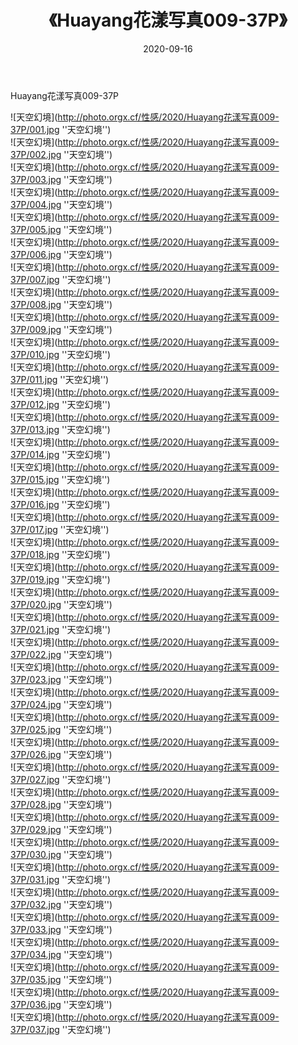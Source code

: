 ﻿---
layout: post
title:  《Huayang花漾写真009-37P》
date:   2020-09-16
img: http://photo.orgx.cf/性感/2020/Huayang花漾写真009-37P/000.jpg
tags: [美女, 性感, 泳衣]
---

Huayang花漾写真009-37P



![天空幻境](http://photo.orgx.cf/性感/2020/Huayang花漾写真009-37P/001.jpg ''天空幻境'') <br>
![天空幻境](http://photo.orgx.cf/性感/2020/Huayang花漾写真009-37P/002.jpg ''天空幻境'') <br>
![天空幻境](http://photo.orgx.cf/性感/2020/Huayang花漾写真009-37P/003.jpg ''天空幻境'') <br>
![天空幻境](http://photo.orgx.cf/性感/2020/Huayang花漾写真009-37P/004.jpg ''天空幻境'') <br>
![天空幻境](http://photo.orgx.cf/性感/2020/Huayang花漾写真009-37P/005.jpg ''天空幻境'') <br>
![天空幻境](http://photo.orgx.cf/性感/2020/Huayang花漾写真009-37P/006.jpg ''天空幻境'') <br>
![天空幻境](http://photo.orgx.cf/性感/2020/Huayang花漾写真009-37P/007.jpg ''天空幻境'') <br>
![天空幻境](http://photo.orgx.cf/性感/2020/Huayang花漾写真009-37P/008.jpg ''天空幻境'') <br>
![天空幻境](http://photo.orgx.cf/性感/2020/Huayang花漾写真009-37P/009.jpg ''天空幻境'') <br>
![天空幻境](http://photo.orgx.cf/性感/2020/Huayang花漾写真009-37P/010.jpg ''天空幻境'') <br>
![天空幻境](http://photo.orgx.cf/性感/2020/Huayang花漾写真009-37P/011.jpg ''天空幻境'') <br>
![天空幻境](http://photo.orgx.cf/性感/2020/Huayang花漾写真009-37P/012.jpg ''天空幻境'') <br>
![天空幻境](http://photo.orgx.cf/性感/2020/Huayang花漾写真009-37P/013.jpg ''天空幻境'') <br>
![天空幻境](http://photo.orgx.cf/性感/2020/Huayang花漾写真009-37P/014.jpg ''天空幻境'') <br>
![天空幻境](http://photo.orgx.cf/性感/2020/Huayang花漾写真009-37P/015.jpg ''天空幻境'') <br>
![天空幻境](http://photo.orgx.cf/性感/2020/Huayang花漾写真009-37P/016.jpg ''天空幻境'') <br>
![天空幻境](http://photo.orgx.cf/性感/2020/Huayang花漾写真009-37P/017.jpg ''天空幻境'') <br>
![天空幻境](http://photo.orgx.cf/性感/2020/Huayang花漾写真009-37P/018.jpg ''天空幻境'') <br>
![天空幻境](http://photo.orgx.cf/性感/2020/Huayang花漾写真009-37P/019.jpg ''天空幻境'') <br>
![天空幻境](http://photo.orgx.cf/性感/2020/Huayang花漾写真009-37P/020.jpg ''天空幻境'') <br>
![天空幻境](http://photo.orgx.cf/性感/2020/Huayang花漾写真009-37P/021.jpg ''天空幻境'') <br>
![天空幻境](http://photo.orgx.cf/性感/2020/Huayang花漾写真009-37P/022.jpg ''天空幻境'') <br>
![天空幻境](http://photo.orgx.cf/性感/2020/Huayang花漾写真009-37P/023.jpg ''天空幻境'') <br>
![天空幻境](http://photo.orgx.cf/性感/2020/Huayang花漾写真009-37P/024.jpg ''天空幻境'') <br>
![天空幻境](http://photo.orgx.cf/性感/2020/Huayang花漾写真009-37P/025.jpg ''天空幻境'') <br>
![天空幻境](http://photo.orgx.cf/性感/2020/Huayang花漾写真009-37P/026.jpg ''天空幻境'') <br>
![天空幻境](http://photo.orgx.cf/性感/2020/Huayang花漾写真009-37P/027.jpg ''天空幻境'') <br>
![天空幻境](http://photo.orgx.cf/性感/2020/Huayang花漾写真009-37P/028.jpg ''天空幻境'') <br>
![天空幻境](http://photo.orgx.cf/性感/2020/Huayang花漾写真009-37P/029.jpg ''天空幻境'') <br>
![天空幻境](http://photo.orgx.cf/性感/2020/Huayang花漾写真009-37P/030.jpg ''天空幻境'') <br>
![天空幻境](http://photo.orgx.cf/性感/2020/Huayang花漾写真009-37P/031.jpg ''天空幻境'') <br>
![天空幻境](http://photo.orgx.cf/性感/2020/Huayang花漾写真009-37P/032.jpg ''天空幻境'') <br>
![天空幻境](http://photo.orgx.cf/性感/2020/Huayang花漾写真009-37P/033.jpg ''天空幻境'') <br>
![天空幻境](http://photo.orgx.cf/性感/2020/Huayang花漾写真009-37P/034.jpg ''天空幻境'') <br>
![天空幻境](http://photo.orgx.cf/性感/2020/Huayang花漾写真009-37P/035.jpg ''天空幻境'') <br>
![天空幻境](http://photo.orgx.cf/性感/2020/Huayang花漾写真009-37P/036.jpg ''天空幻境'') <br>
![天空幻境](http://photo.orgx.cf/性感/2020/Huayang花漾写真009-37P/037.jpg ''天空幻境'') <br>